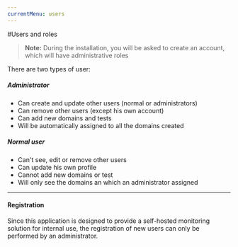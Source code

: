 ```yaml
---
currentMenu: users
---
```


#Users and roles

> **Note:** During the installation, you will be asked to create an account, which will have administrative roles

There are two types of user:

##### Administrator

- Can create and update other users (normal or administrators)
- Can remove other users (except his own account)
- Can add new domains and tests
- Will be automatically assigned to all the domains created
    
    
##### Normal user

- Can't see, edit or remove other users 
- Can update his own profile 
- Cannot add new domains or test
- Will only see the domains an which an administrator assigned


------

#### Registration

Since this application is designed to provide a self-hosted monitoring solution for internal use, the registration of 
new users can only be performed by an administrator.
